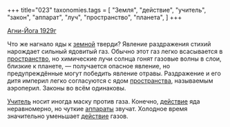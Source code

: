 +++
title="023"
taxonomies.tags = [
 "Земля",
 "действие",
 "учитель",
 "закон",
 "аппарат",
 "луч",
 "пространство",
 "планета",
]
+++

[Агни-Йога 1929г](/agni/1929)

Что же нагнало яды к [земной](/tags/Земля) тверди? Явление раздражения стихий нарождает сильный ядовитый газ. Обычно этот газ легко всасывается в [пространство](/tags/пространство), но химические лучи солнца гонят газовые волны в слои, близкие к планете, — получается опасное явление, но предупреждённые могут победить явление отравы. Раздражение и его дитя империл легко согласуются с ядом [пространства](/tags/пространство), называемым аэроперил. Законы во всём одинаковы.   

[Учитель](/tags/учитель) носит иногда маску против газа. Конечно, [действие](/tags/действие) яда неравномерно, но чуткие [аппараты](/tags/аппарат) звучат. Холодное время значительно уменьшает [действие](/tags/действие) газов.
